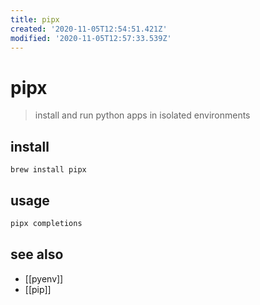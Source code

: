 ```yaml
---
title: pipx
created: '2020-11-05T12:54:51.421Z'
modified: '2020-11-05T12:57:33.539Z'
---
```


# pipx

> install and run python apps in isolated environments

## install
`brew install pipx`

## usage
```sh
pipx completions 
```
## see also
- [[pyenv]]
- [[pip]]
